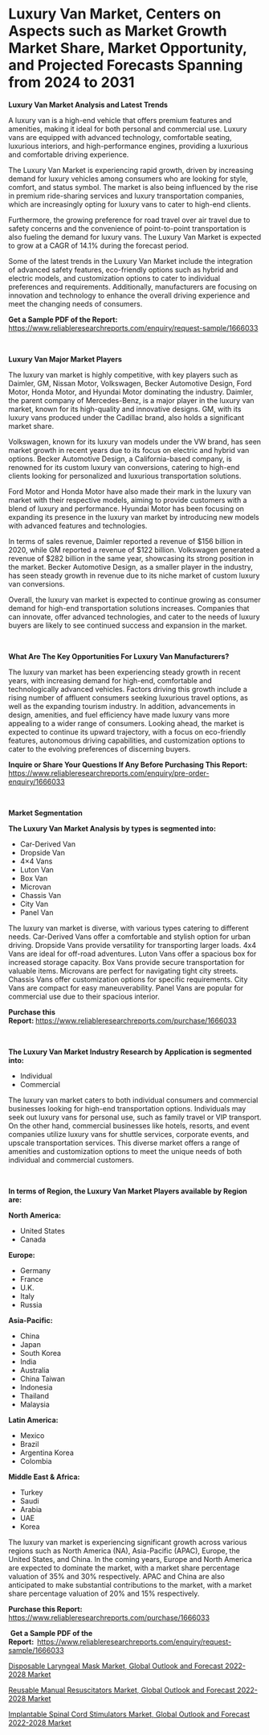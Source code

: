 <p><h1>Luxury Van Market, Centers on Aspects such as Market Growth Market Share, Market Opportunity, and Projected Forecasts Spanning from 2024 to 2031</h1></p><p><strong>Luxury Van Market Analysis and Latest Trends</strong></p>
<p><p>A luxury van is a high-end vehicle that offers premium features and amenities, making it ideal for both personal and commercial use. Luxury vans are equipped with advanced technology, comfortable seating, luxurious interiors, and high-performance engines, providing a luxurious and comfortable driving experience.</p><p>The Luxury Van Market is experiencing rapid growth, driven by increasing demand for luxury vehicles among consumers who are looking for style, comfort, and status symbol. The market is also being influenced by the rise in premium ride-sharing services and luxury transportation companies, which are increasingly opting for luxury vans to cater to high-end clients.</p><p>Furthermore, the growing preference for road travel over air travel due to safety concerns and the convenience of point-to-point transportation is also fueling the demand for luxury vans. The Luxury Van Market is expected to grow at a CAGR of 14.1% during the forecast period.</p><p>Some of the latest trends in the Luxury Van Market include the integration of advanced safety features, eco-friendly options such as hybrid and electric models, and customization options to cater to individual preferences and requirements. Additionally, manufacturers are focusing on innovation and technology to enhance the overall driving experience and meet the changing needs of consumers.</p></p>
<p><strong>Get a Sample PDF of the Report:&nbsp;</strong> <a href="https://www.reliableresearchreports.com/enquiry/request-sample/1666033">https://www.reliableresearchreports.com/enquiry/request-sample/1666033</a></p>
<p>&nbsp;</p>
<p><strong>Luxury Van Major Market Players</strong></p>
<p><p>The luxury van market is highly competitive, with key players such as Daimler, GM, Nissan Motor, Volkswagen, Becker Automotive Design, Ford Motor, Honda Motor, and Hyundai Motor dominating the industry. Daimler, the parent company of Mercedes-Benz, is a major player in the luxury van market, known for its high-quality and innovative designs. GM, with its luxury vans produced under the Cadillac brand, also holds a significant market share.</p><p>Volkswagen, known for its luxury van models under the VW brand, has seen market growth in recent years due to its focus on electric and hybrid van options. Becker Automotive Design, a California-based company, is renowned for its custom luxury van conversions, catering to high-end clients looking for personalized and luxurious transportation solutions.</p><p>Ford Motor and Honda Motor have also made their mark in the luxury van market with their respective models, aiming to provide customers with a blend of luxury and performance. Hyundai Motor has been focusing on expanding its presence in the luxury van market by introducing new models with advanced features and technologies.</p><p>In terms of sales revenue, Daimler reported a revenue of $156 billion in 2020, while GM reported a revenue of $122 billion. Volkswagen generated a revenue of $282 billion in the same year, showcasing its strong position in the market. Becker Automotive Design, as a smaller player in the industry, has seen steady growth in revenue due to its niche market of custom luxury van conversions.</p><p>Overall, the luxury van market is expected to continue growing as consumer demand for high-end transportation solutions increases. Companies that can innovate, offer advanced technologies, and cater to the needs of luxury buyers are likely to see continued success and expansion in the market.</p></p>
<p>&nbsp;</p>
<p><strong>What Are The Key Opportunities For Luxury Van Manufacturers?</strong></p>
<p><p>The luxury van market has been experiencing steady growth in recent years, with increasing demand for high-end, comfortable and technologically advanced vehicles. Factors driving this growth include a rising number of affluent consumers seeking luxurious travel options, as well as the expanding tourism industry. In addition, advancements in design, amenities, and fuel efficiency have made luxury vans more appealing to a wider range of consumers. Looking ahead, the market is expected to continue its upward trajectory, with a focus on eco-friendly features, autonomous driving capabilities, and customization options to cater to the evolving preferences of discerning buyers.</p></p>
<p><strong>Inquire or Share Your Questions If Any Before Purchasing This Report:</strong> <a href="https://www.reliableresearchreports.com/enquiry/pre-order-enquiry/1666033">https://www.reliableresearchreports.com/enquiry/pre-order-enquiry/1666033</a></p>
<p>&nbsp;</p>
<p><strong>Market Segmentation</strong></p>
<p><strong>The Luxury Van Market Analysis by types is segmented into:</strong></p>
<p><ul><li>Car-Derived Van</li><li>Dropside Van</li><li>4×4 Vans</li><li>Luton Van</li><li>Box Van</li><li>Microvan</li><li>Chassis Van</li><li>City Van</li><li>Panel Van</li></ul></p>
<p><p>The luxury van market is diverse, with various types catering to different needs. Car-Derived Vans offer a comfortable and stylish option for urban driving. Dropside Vans provide versatility for transporting larger loads. 4x4 Vans are ideal for off-road adventures. Luton Vans offer a spacious box for increased storage capacity. Box Vans provide secure transportation for valuable items. Microvans are perfect for navigating tight city streets. Chassis Vans offer customization options for specific requirements. City Vans are compact for easy maneuverability. Panel Vans are popular for commercial use due to their spacious interior.</p></p>
<p><strong>Purchase this Report:&nbsp;</strong><a href="https://www.reliableresearchreports.com/purchase/1666033">https://www.reliableresearchreports.com/purchase/1666033</a></p>
<p>&nbsp;</p>
<p><strong>The Luxury Van Market Industry Research by Application is segmented into:</strong></p>
<p><ul><li>Individual</li><li>Commercial</li></ul></p>
<p><p>The luxury van market caters to both individual consumers and commercial businesses looking for high-end transportation options. Individuals may seek out luxury vans for personal use, such as family travel or VIP transport. On the other hand, commercial businesses like hotels, resorts, and event companies utilize luxury vans for shuttle services, corporate events, and upscale transportation services. This diverse market offers a range of amenities and customization options to meet the unique needs of both individual and commercial customers.</p></p>
<p>&nbsp;</p>
<p><strong>In terms of Region, the Luxury Van Market Players available by Region are:</strong></p>
<p>
    <p> <strong> North America: </strong>
        <ul>
            <li>United States</li>
            <li>Canada</li>
        </ul>
        </p> 
    <p> <strong> Europe: </strong>
        <ul>
            <li>Germany</li>
            <li>France</li>
            <li>U.K.</li>
            <li>Italy</li>
            <li>Russia</li>
        </ul>
        </p> 
    <p> <strong> Asia-Pacific: </strong>
        <ul>
            <li>China</li>
            <li>Japan</li>
            <li>South Korea</li>
            <li>India</li>
            <li>Australia</li>
            <li>China Taiwan</li>
            <li>Indonesia</li>
            <li>Thailand</li>
            <li>Malaysia</li>
        </ul>
        </p> 
    <p> <strong> Latin America: </strong>
        <ul>
            <li>Mexico</li>
            <li>Brazil</li>
            <li>Argentina Korea</li>
            <li>Colombia</li>
        </ul>
        </p> 
    <p> <strong> Middle East & Africa: </strong>
        <ul>
            <li>Turkey</li>
            <li>Saudi</li>
            <li>Arabia</li>
            <li>UAE</li>
            <li>Korea</li>
        </ul>
    </p>
    </p>
<p><p>The luxury van market is experiencing significant growth across various regions such as North America (NA), Asia-Pacific (APAC), Europe, the United States, and China. In the coming years, Europe and North America are expected to dominate the market, with a market share percentage valuation of 35% and 30% respectively. APAC and China are also anticipated to make substantial contributions to the market, with a market share percentage valuation of 20% and 15% respectively.</p></p>
<p><strong>Purchase this Report: </strong><a href="https://www.reliableresearchreports.com/purchase/1666033">https://www.reliableresearchreports.com/purchase/1666033</a></p>
<p>&nbsp;<strong>Get a Sample PDF of the Report:&nbsp;&nbsp;</strong><a href="https://www.reliableresearchreports.com/enquiry/request-sample/1666033">https://www.reliableresearchreports.com/enquiry/request-sample/1666033</a></p>
<p><strong></strong></p>
<p><p><a href="https://view.publitas.com/reportprime-1/disposable-laryngeal-mask-market-global-outlook-and-forecast-2022-2028-market-share-market-new-trends-analysis-report-by-type-by-application-by-end-use-by-region-and-segment-forecasts-2023-2030/">Disposable Laryngeal Mask Market, Global Outlook and Forecast 2022-2028 Market</a></p><p><a href="https://view.publitas.com/reportprime-1/reusable-manual-resuscitators-market-global-outlook-and-forecast-2022-2028-market-research-report-unlocks-analysis-on-the-market-financial-status-market-size-and-market-revenue-upto-2030/">Reusable Manual Resuscitators Market, Global Outlook and Forecast 2022-2028 Market</a></p><p><a href="https://view.publitas.com/reportprime-1/implantable-spinal-cord-stimulators-market-global-outlook-and-forecast-2022-2028-market-share-market-new-trends-analysis-report-by-type-by-application-by-end-use-by-region-and-segment-forecasts-2023-2030/">Implantable Spinal Cord Stimulators Market, Global Outlook and Forecast 2022-2028 Market</a></p></p>
